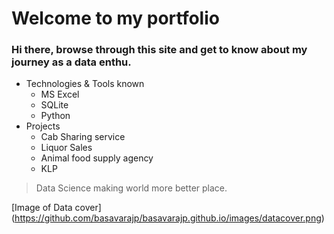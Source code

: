 # **Welcome to my portfolio**
### Hi there, browse through this site and get to know about my journey as a data enthu.

- Technologies & Tools known
  - MS Excel
  - SQLite
  - Python
- Projects
  - Cab Sharing service
  - Liquor Sales
  - Animal food supply agency
  - KLP

> Data Science making world more better place.

[Image of Data cover] (https://github.com/basavarajp/basavarajp.github.io/images/datacover.png)
